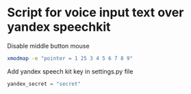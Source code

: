 # Script for voice input text over yandex speechkit

Disable middle button mouse
```bash
xmodmap -e "pointer = 1 25 3 4 5 6 7 8 9"
```

Add yandex speech kit key in settings.py file
```python
yandex_secret = "secret"
```